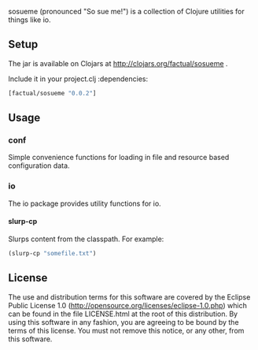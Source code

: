 sosueme (pronounced "So sue me!") is a collection of Clojure utilities for things like io.

## Setup

The jar is available on Clojars at http://clojars.org/factual/sosueme .

Include it in your project.clj :dependencies:

````clojure
[factual/sosueme "0.0.2"]
````

## Usage

### conf

Simple convenience functions for loading in file and resource based configuration data.

### io

The io package provides utility functions for io.

#### slurp-cp

Slurps content from the classpath. For example:

````clojure
(slurp-cp "somefile.txt")
````

## License

The use and distribution terms for this software are covered by the
Eclipse Public License 1.0 (http://opensource.org/licenses/eclipse-1.0.php)
which can be found in the file LICENSE.html at the root of this distribution.
By using this software in any fashion, you are agreeing to be bound by
the terms of this license.
You must not remove this notice, or any other, from this software.
